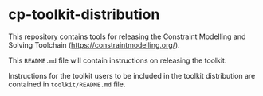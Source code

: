 # cp-toolkit-distribution

This repository contains tools for releasing the Constraint Modelling and 
Solving Toolchain (https://constraintmodelling.org/).

This `README.md` file will contain instructions on releasing the toolkit.

Instructions for the toolkit users to be included in the toolkit distribution
are contained in `toolkit/README.md` file.
